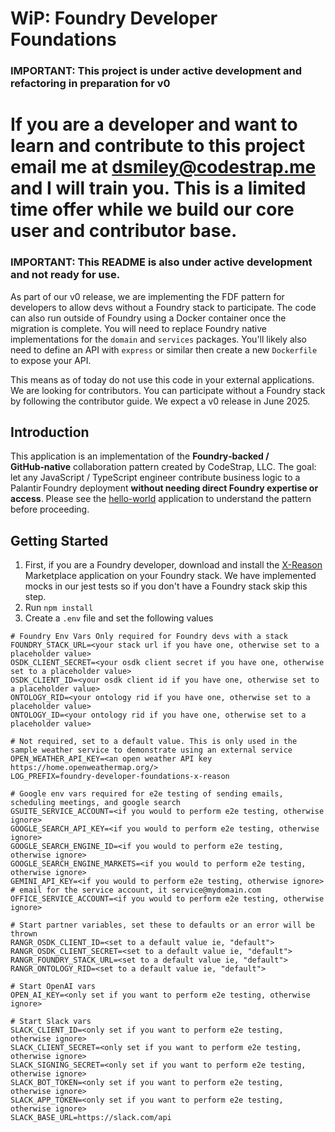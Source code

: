 # WiP: Foundry Developer Foundations
### IMPORTANT: This project is under active development and refactoring in preparation for v0

# If you are a developer and want to learn and contribute to this project email me at dsmiley@codestrap.me and I will train you. This is a limited time offer while we build our core user and contributor base.

### IMPORTANT: This README is also under active development and not ready for use.

As part of our v0 release, we are implementing the FDF pattern for developers to allow devs without a Foundry stack to participate. The code can also run outside of Foundry using a Docker container once the migration is complete.
You will need to replace Foundry native implementations for the `domain` and `services` packages. You'll likely also need to define an API with `express` or similar then create a new `Dockerfile` to expose your API. 

This means as of today do not use this code in your external applications. We are looking for contributors. You can participate without a Foundry stack by following the contributor guide. We expect a v0 release in June 2025.

## Introduction
This application is an implementation of the **Foundry‑backed / GitHub‑native** collaboration pattern created by CodeStrap, LLC.
The goal: let any JavaScript / TypeScript engineer contribute business logic to a Palantir Foundry deployment **without needing direct Foundry expertise or access**. Please see the [hello-world](../hello-world/README.md) application to understand the pattern before proceeding.

## Getting Started
1. First, if you are a Foundry developer, download and install the [X-Reason](#) Marketplace application on your Foundry stack. We have implemented mocks in our jest tests so if you don't have a Foundry stack skip this step.
1. Run `npm install`
1. Create a `.env` file and set the following values
```
# Foundry Env Vars Only required for Foundry devs with a stack 
FOUNDRY_STACK_URL=<your stack url if you have one, otherwise set to a placeholder value>
OSDK_CLIENT_SECRET=<your osdk client secret if you have one, otherwise set to a placeholder value>
OSDK_CLIENT_ID=<your osdk client id if you have one, otherwise set to a placeholder value>
ONTOLOGY_RID=<your ontology rid if you have one, otherwise set to a placeholder value>
ONTOLOGY_ID=<your ontology rid if you have one, otherwise set to a placeholder value>

# Not required, set to a default value. This is only used in the sample weather service to demonstrate using an external service
OPEN_WEATHER_API_KEY=<an open weather API key https://home.openweathermap.org/>
LOG_PREFIX=foundry-developer-foundations-x-reason

# Google env vars required for e2e testing of sending emails, scheduling meetings, and google search
GSUITE_SERVICE_ACCOUNT=<if you would to perform e2e testing, otherwise ignore>
GOOGLE_SEARCH_API_KEY=<if you would to perform e2e testing, otherwise ignore>
GOOGLE_SEARCH_ENGINE_ID=<if you would to perform e2e testing, otherwise ignore>
GOOGLE_SEARCH_ENGINE_MARKETS=<if you would to perform e2e testing, otherwise ignore>
GEMINI_API_KEY=<if you would to perform e2e testing, otherwise ignore>
# email for the service account, it service@mydomain.com
OFFICE_SERVICE_ACCOUNT=<if you would to perform e2e testing, otherwise ignore>

# Start partner variables, set these to defaults or an error will be thrown
RANGR_OSDK_CLIENT_ID=<set to a default value ie, "default">
RANGR_OSDK_CLIENT_SECRET=<set to a default value ie, "default">
RANGR_FOUNDRY_STACK_URL=<set to a default value ie, "default">
RANGR_ONTOLOGY_RID=<set to a default value ie, "default">

# Start OpenAI vars
OPEN_AI_KEY=<only set if you want to perform e2e testing, otherwise ignore>

# Start Slack vars
SLACK_CLIENT_ID=<only set if you want to perform e2e testing, otherwise ignore>
SLACK_CLIENT_SECRET=<only set if you want to perform e2e testing, otherwise ignore>
SLACK_SIGNING_SECRET=<only set if you want to perform e2e testing, otherwise ignore>
SLACK_BOT_TOKEN=<only set if you want to perform e2e testing, otherwise ignore>
SLACK_APP_TOKEN=<only set if you want to perform e2e testing, otherwise ignore>
SLACK_BASE_URL=https://slack.com/api
```